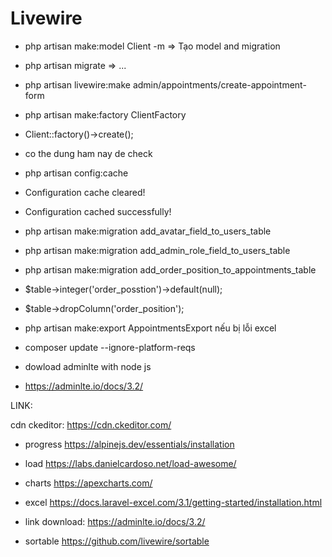 # Livewire
- php artisan make:model Client -m => Tạo model and migration

- php artisan migrate => ...

- php artisan livewire:make admin/appointments/create-appointment-form

- php artisan  make:factory ClientFactory
- Client::factory()->create();

- co the dung ham nay de check
- php artisan config:cache
- Configuration cache cleared!
- Configuration cached successfully!


- php artisan make:migration add_avatar_field_to_users_table

- php artisan make:migration add_admin_role_field_to_users_table
- php artisan make:migration add_order_position_to_appointments_table
- $table->integer('order_posstion')->default(null);
- $table->dropColumn('order_position');

- php artisan make:export AppointmentsExport
nếu bị lỗi excel
- composer update --ignore-platform-reqs

- dowload adminlte with node js
- https://adminlte.io/docs/3.2/

LINK:

cdn ckeditor:
https://cdn.ckeditor.com/

- progress
https://alpinejs.dev/essentials/installation

- load
https://labs.danielcardoso.net/load-awesome/
- charts
https://apexcharts.com/
- excel
https://docs.laravel-excel.com/3.1/getting-started/installation.html

- link download: https://adminlte.io/docs/3.2/

- sortable
https://github.com/livewire/sortable


